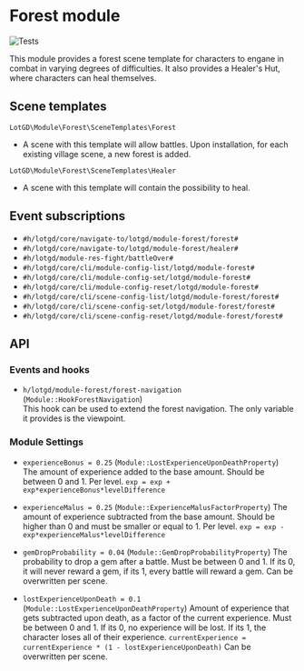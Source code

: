 # Forest module
![Tests](https://github.com/lotgd/module-forest/workflows/Tests/badge.svg)

This module provides a forest scene template for characters to engane in combat
in varying degrees of difficulties. It also provides a Healer's Hut, where characters
can heal themselves.

## Scene templates

`LotGD\Module\Forest\SceneTemplates\Forest`
- A scene with this template will allow battles. Upon installation, for each existing village scene, a 
 new forest is added.

`LotGD\Module\Forest\SceneTemplates\Healer`
- A scene with this template will contain the possibility to heal.

## Event subscriptions
- `#h/lotgd/core/navigate-to/lotgd/module-forest/forest#`
- `#h/lotgd/core/navigate-to/lotgd/module-forest/healer#`
- `#h/lotgd/module-res-fight/battleOver#`
- `#h/lotgd/core/cli/module-config-list/lotgd/module-forest#`
- `#h/lotgd/core/cli/module-config-set/lotgd/module-forest#`
- `#h/lotgd/core/cli/module-config-reset/lotgd/module-forest#`
- `#h/lotgd/core/cli/scene-config-list/lotgd/module-forest/forest#`
- `#h/lotgd/core/cli/scene-config-set/lotgd/module-forest/forest#`
- `#h/lotgd/core/cli/scene-config-reset/lotgd/module-forest/forest#`

## API
### Events and hooks
- `h/lotgd/module-forest/forest-navigation` (`Module::HookForestNavigation`)\
  This hook can be used to extend the forest navigation. The only variable it provides is the viewpoint.
  
### Module Settings

- `experienceBonus = 0.25` (`Module::LostExperienceUponDeathProperty`)
  The amount of experience added to the base amount. 
  Should be between 0 and 1. Per level. 
  `exp = exp + exp*experienceBonus*levelDifference`
  
- `experienceMalus = 0.25` (`Module::ExperienceMalusFactorProperty`)
  The amount of experience subtracted from the base amount. 
  Should be higher than 0 and must be smaller or equal to 1. Per level. 
  `exp = exp - exp*experienceMalus*levelDifference`
  
- `gemDropProbability = 0.04` (`Module::GemDropProbabilityProperty`)
  The probability to drop a gem after a battle. 
  Must be between 0 and 1. 
  If its 0, it will never reward a gem, if its 1, every battle will reward a gem.
  Can be overwritten per scene.
  
- `lostExperienceUponDeath = 0.1` (`Module::LostExperienceUponDeathProperty`)
  Amount of experience that gets subtracted upon death, as a factor of the current experience.
  Must be between 0 and 1.
  If its 0, no experience will be lost. If its 1, the character loses all of their experience.
  `currentExperience = currentExperience * (1 - lostExperienceUponDeath)`
  Can be overwritten per scene.
  
